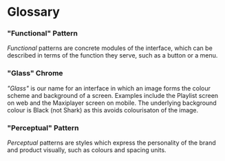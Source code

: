 # Glossary

### "Functional" Pattern
*Functional* patterns are concrete modules of the interface, which can be described in terms of the function they serve, such as a button or a menu.

### "Glass" Chrome
*"Glass"* is our name for an interface in which an image forms the colour scheme and background of a screen. Examples include the Playlist screen on web and the Maxiplayer screen on mobile. The underlying background colour is Black (not Shark) as this avoids colourisaton of the image.

### "Perceptual" Pattern
*Perceptual* patterns are styles which express the personality of the brand and product visually, such as colours and spacing units.
